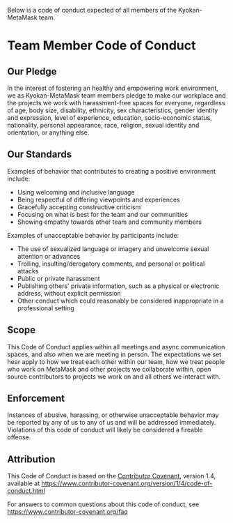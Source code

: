 Below is a code of conduct expected of all members of the Kyokan-MetaMask team.

# Team Member Code of Conduct

## Our Pledge

In the interest of fostering an healthy and empowering work environment, we as
Kyokan-MetaMask team members pledge to make our workplace and the projects we work with harassment-free spaces for everyone, regardless of age, body
size, disability, ethnicity, sex characteristics, gender identity and expression,
level of experience, education, socio-economic status, nationality, personal
appearance, race, religion, sexual identity and orientation, or anything else.

## Our Standards

Examples of behavior that contributes to creating a positive environment
include:

* Using welcoming and inclusive language
* Being respectful of differing viewpoints and experiences
* Gracefully accepting constructive criticism
* Focusing on what is best for the team and our communities
* Showing empathy towards other team and community members

Examples of unacceptable behavior by participants include:

* The use of sexualized language or imagery and unwelcome sexual attention or
  advances
* Trolling, insulting/derogatory comments, and personal or political attacks
* Public or private harassment
* Publishing others' private information, such as a physical or electronic
  address, without explicit permission
* Other conduct which could reasonably be considered inappropriate in a
  professional setting

## Scope

This Code of Conduct applies within all meetings and async communication spaces, and also when
we are meeting in person. The expectations we set hear apply to how we treat each other within our team, how we treat people who work on MetaMask and other projects we collaborate within, open source contributors to projects we work on and all others  we interact with.

## Enforcement

Instances of abusive, harassing, or otherwise unacceptable behavior may be
reported by any of us to any of us and will be addressed immediately. Violations of this code of conduct will likely be considered a fireable offense.

## Attribution

This Code of Conduct is based on the [Contributor Covenant][homepage], version 1.4,
available at https://www.contributor-covenant.org/version/1/4/code-of-conduct.html

[homepage]: https://www.contributor-covenant.org

For answers to common questions about this code of conduct, see
https://www.contributor-covenant.org/faq
